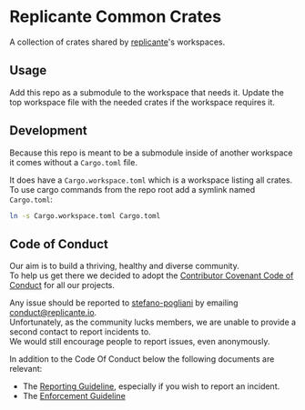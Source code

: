 # Replicante Common Crates

A collection of crates shared by [replicante](https://replicante.io)'s workspaces.

## Usage

Add this repo as a submodule to the workspace that needs it.
Update the top workspace file with the needed crates if the workspace requires it.

## Development

Because this repo is meant to be a submodule inside of another workspace it comes
without a `Cargo.toml` file.

It does have a `Cargo.workspace.toml` which is a workspace listing all crates.
To use cargo commands from the repo root add a symlink named `Cargo.toml`:

```bash
ln -s Cargo.workspace.toml Cargo.toml
```

## Code of Conduct

Our aim is to build a thriving, healthy and diverse community.  
To help us get there we decided to adopt the [Contributor Covenant Code of Conduct](https://www.contributor-covenant.org/)
for all our projects.

Any issue should be reported to [stefano-pogliani](https://github.com/stefano-pogliani)
by emailing [conduct@replicante.io](mailto:conduct@replicante.io).  
Unfortunately, as the community lucks members, we are unable to provide a second contact to report incidents to.  
We would still encourage people to report issues, even anonymously.

In addition to the Code Of Conduct below the following documents are relevant:

* The [Reporting Guideline](https://www.replicante.io/conduct/reporting), especially if you wish to report an incident.
* The [Enforcement Guideline](https://www.replicante.io/conduct/enforcing)
